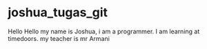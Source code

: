 # joshua_tugas_git
Hello Hello my name is Joshua, i am a programmer.
I am learning at timedoors. my teacher is mr Armani